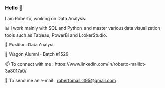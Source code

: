 ### Hello 👋

<!--
**RobertoMaillot/RobertoMaillot** is a ✨ _special_ ✨ repository because its `README.md` (this file) appears on your GitHub profile.

Here are some ideas to get you started:

- 🔭 I’m currently working on ...
- 🌱 I’m currently learning ...
- 👯 I’m looking to collaborate on ...
- 🤔 I’m looking for help with ...
- 💬 Ask me about ...
-  How to reach me: ...
- 😄 Pronouns: ...
-  Fun fact: ...
-->

I am Roberto, working on Data Analysis.

📊 I work mainly with SQL and Python, and master various data visualization tools such as Tableau, PowerBi and LookerStudio.

🔭 Position: Data Analyst

🚂 Wagon Alumni - Batch #1529

📫 To connect with me : https://www.linkedin.com/in/roberto-maillot-3a8017a0/

💬 To send me an e-mail : robertomaillot95@gmail.com
